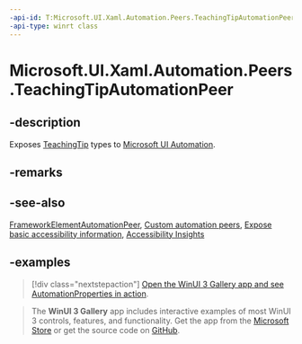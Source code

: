 ```yaml
---
-api-id: T:Microsoft.UI.Xaml.Automation.Peers.TeachingTipAutomationPeer
-api-type: winrt class
---
```


# Microsoft.UI.Xaml.Automation.Peers.TeachingTipAutomationPeer

<!--
public class TeachingTipAutomationPeer : Windows.UI.Xaml.Automation.Peers.FrameworkElementAutomationPeer
-->

## -description

Exposes [TeachingTip](../microsoft.ui.xaml.controls/teachingtip.md) types to [Microsoft UI Automation](/windows/win32/winauto/entry-uiauto-win32).

## -remarks

## -see-also

[FrameworkElementAutomationPeer](/uwp/api/windows.ui.xaml.automation.peers.frameworkelementautomationpeer), [Custom automation peers](/windows/apps/design/accessibility/custom-automation-peers), [Expose basic accessibility information](/windows/apps/design/accessibility/basic-accessibility-information), [Accessibility Insights](https://accessibilityinsights.io/)

## -examples

> [!div class="nextstepaction"]
> [Open the WinUI 3 Gallery app and see AutomationProperties in action](winui3gallery:/item/AutomationProperties).

> The **WinUI 3 Gallery** app includes interactive examples of most WinUI 3 controls, features, and functionality. Get the app from the [Microsoft Store](https://www.microsoft.com/store/productId/9P3JFPWWDZRC) or get the source code on [GitHub](https://github.com/microsoft/WinUI-Gallery).

